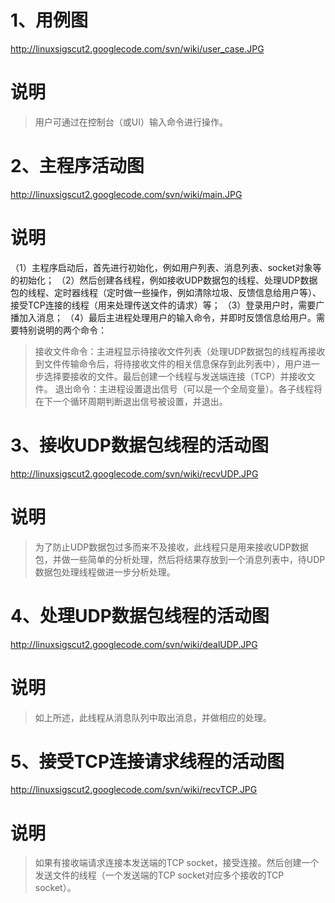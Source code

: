 # 1、用例图 #
http://linuxsigscut2.googlecode.com/svn/wiki/user_case.JPG
# 说明 #
> 用户可通过在控制台（或UI）输入命令进行操作。



# 2、主程序活动图 #
http://linuxsigscut2.googlecode.com/svn/wiki/main.JPG
# 说明 #
（1）主程序启动后，首先进行初始化，例如用户列表、消息列表、socket对象等的初始化；
（2）然后创建各线程，例如接收UDP数据包的线程、处理UDP数据包的线程、定时器线程（定时做一些操作，例如清除垃圾、反馈信息给用户等）、接受TCP连接的线程（用来处理传送文件的请求）等；
（3）登录用户时，需要广播加入消息；
（4）最后主进程处理用户的输入命令，并即时反馈信息给用户。需要特别说明的两个命令：
> 接收文件命令：主进程显示待接收文件列表（处理UDP数据包的线程再接收到文件传输命令后，将待接收文件的相关信息保存到此列表中），用户进一步选择要接收的文件。最后创建一个线程与发送端连接（TCP）并接收文件。
> 退出命令：主进程设置退出信号（可以是一个全局变量）。各子线程将在下一个循环周期判断退出信号被设置，并退出。



# 3、接收UDP数据包线程的活动图 #
http://linuxsigscut2.googlecode.com/svn/wiki/recvUDP.JPG
# 说明 #
> 为了防止UDP数据包过多而来不及接收，此线程只是用来接收UDP数据包，并做一些简单的分析处理，然后将结果存放到一个消息列表中，待UDP数据包处理线程做进一步分析处理。



# 4、处理UDP数据包线程的活动图 #
http://linuxsigscut2.googlecode.com/svn/wiki/dealUDP.JPG
# 说明 #
> 如上所述，此线程从消息队列中取出消息，并做相应的处理。



# 5、接受TCP连接请求线程的活动图 #
http://linuxsigscut2.googlecode.com/svn/wiki/recvTCP.JPG
# 说明 #
> 如果有接收端请求连接本发送端的TCP socket，接受连接。然后创建一个发送文件的线程（一个发送端的TCP socket对应多个接收的TCP socket）。